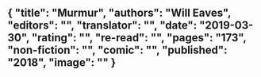 {
 "title": "Murmur",
 "authors": "Will Eaves",
 "editors": "",
 "translator": "",
 "date": "2019-03-30",
 "rating": "",
 "re-read": "",
 "pages": "173",
 "non-fiction": "",
 "comic": "",
 "published": "2018",
 "image": ""
}
---

